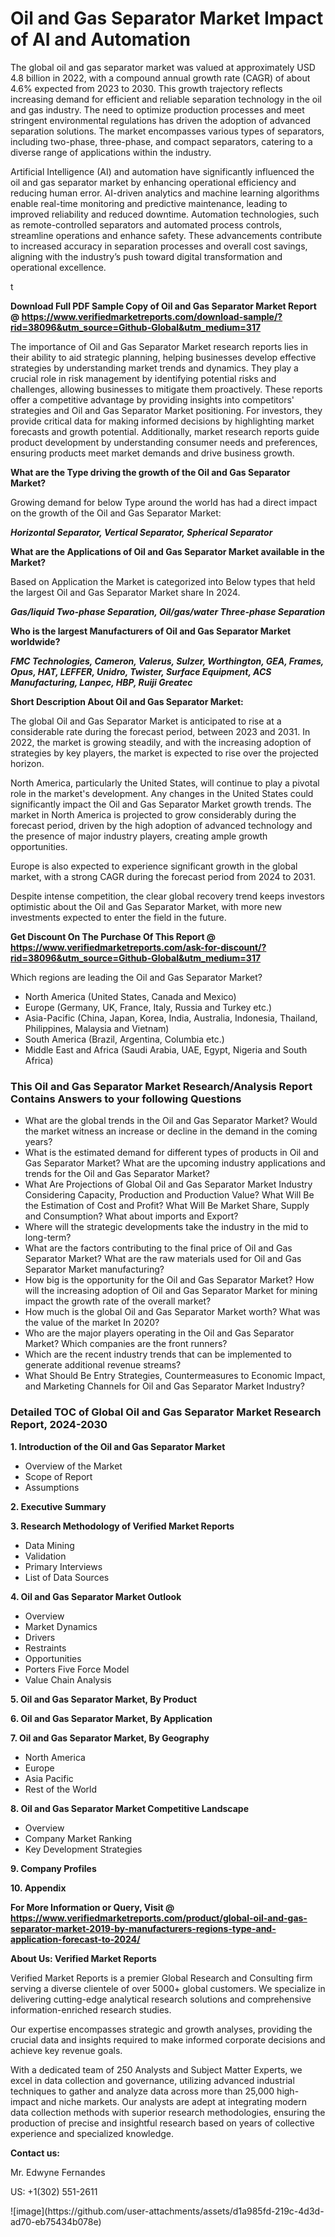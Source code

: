 <h1>Oil and Gas Separator Market Impact of AI and Automation</h1><p>The global oil and gas separator market was valued at approximately USD 4.8 billion in 2022, with a compound annual growth rate (CAGR) of about 4.6% expected from 2023 to 2030. This growth trajectory reflects increasing demand for efficient and reliable separation technology in the oil and gas industry. The need to optimize production processes and meet stringent environmental regulations has driven the adoption of advanced separation solutions. The market encompasses various types of separators, including two-phase, three-phase, and compact separators, catering to a diverse range of applications within the industry.</p><p>Artificial Intelligence (AI) and automation have significantly influenced the oil and gas separator market by enhancing operational efficiency and reducing human error. AI-driven analytics and machine learning algorithms enable real-time monitoring and predictive maintenance, leading to improved reliability and reduced downtime. Automation technologies, such as remote-controlled separators and automated process controls, streamline operations and enhance safety. These advancements contribute to increased accuracy in separation processes and overall cost savings, aligning with the industry’s push toward digital transformation and operational excellence.</p>t</p><p id="" class=""><strong>Download Full PDF Sample Copy of Oil and Gas Separator Market Report @ <a href="https://www.verifiedmarketreports.com/download-sample/?rid=38096&utm_source=Github-Global&utm_medium=317" target="_blank">https://www.verifiedmarketreports.com/download-sample/?rid=38096&utm_source=Github-Global&utm_medium=317</a></strong></p><p>The importance of&nbsp;Oil and Gas Separator Market research reports lies in their ability to aid strategic planning, helping businesses develop effective strategies by understanding market trends and dynamics. They play a crucial role in risk management by identifying potential risks and challenges, allowing businesses to mitigate them proactively. These reports offer a competitive advantage by providing insights into competitors' strategies and Oil and Gas Separator Market positioning. For investors, they provide critical data for making informed decisions by highlighting market forecasts and growth potential. Additionally, market research reports guide product development by understanding consumer needs and preferences, ensuring products meet market demands and drive business growth.</p><p><strong>What are the&nbsp;Type driving the growth of the Oil and Gas Separator Market?</strong></p><p id="" class="">Growing demand for below Type around the world has had a direct impact on the growth of the Oil and Gas Separator Market:</p><em><strong>Horizontal Separator, Vertical Separator, Spherical Separator</strong></em></p><strong>What are the&nbsp;Applications&nbsp;of Oil and Gas Separator Market available in the Market?</strong></p><p id="" class="">Based on Application the Market is categorized into Below types that held the largest Oil and Gas Separator Market share In 2024.</p><em><strong>Gas/liquid Two-phase Separation, Oil/gas/water Three-phase Separation</strong></em></p><strong>Who is the largest Manufacturers of Oil and Gas Separator Market worldwide?</strong></p><p><em><strong>FMC Technologies, Cameron, Valerus, Sulzer, Worthington, GEA, Frames, Opus, HAT, LEFFER, Unidro, Twister, Surface Equipment, ACS Manufacturing, Lanpec, HBP, Ruiji Greatec</strong></em></p><p id="" class=""><strong>Short Description About Oil and Gas Separator Market:</strong></p><p>The global Oil and Gas Separator Market is anticipated to rise at a considerable rate during the forecast period, between 2023 and 2031. In 2022, the market is growing steadily, and with the increasing adoption of strategies by key players, the market is expected to rise over the projected horizon.</p><p>North America, particularly the United States, will continue to play a pivotal role in the market's development. Any changes in the United States could significantly impact the Oil and Gas Separator Market growth trends. The market in North America is projected to grow considerably during the forecast period, driven by the high adoption of advanced technology and the presence of major industry players, creating ample growth opportunities.</p><p>Europe is also expected to experience significant growth in the global market, with a strong CAGR during the forecast period from 2024 to 2031.</p><p>Despite intense competition, the clear global recovery trend keeps investors optimistic about the Oil and Gas Separator Market, with more new investments expected to enter the field in the future.</p><p id="" class=""><strong>Get Discount On The Purchase Of This Report @ <a href="https://www.verifiedmarketreports.com/ask-for-discount/?rid=38096&utm_source=Github-Global&utm_medium=317" target="_blank">https://www.verifiedmarketreports.com/ask-for-discount/?rid=38096&utm_source=Github-Global&utm_medium=317</a></strong></p>Which regions are leading the Oil and Gas Separator Market?</p><ul><li>North America (United States, Canada and Mexico)</li><li>Europe (Germany, UK, France, Italy, Russia and Turkey etc.)</li><li>Asia-Pacific (China, Japan, Korea, India, Australia, Indonesia, Thailand, Philippines, Malaysia and Vietnam)</li><li>South America (Brazil, Argentina, Columbia etc.)</li><li>Middle East and Africa (Saudi Arabia, UAE, Egypt, Nigeria and South Africa)</li></ul><h3 id="" class="">This Oil and Gas Separator Market Research/Analysis Report Contains Answers to your following Questions</h3><ul><li>What are the global trends in the Oil and Gas Separator Market? Would the market witness an increase or decline in the demand in the coming years?</li><li>What is the estimated demand for different types of products in Oil and Gas Separator Market? What are the upcoming industry applications and trends for the Oil and Gas Separator Market?</li><li>What Are Projections of Global Oil and Gas Separator Market Industry Considering Capacity, Production and Production Value? What Will Be the Estimation of Cost and Profit? What Will Be Market Share, Supply and Consumption? What about imports and Export?</li><li>Where will the strategic developments take the industry in the mid to long-term?</li><li>What are the factors contributing to the final price of Oil and Gas Separator Market? What are the raw materials used for Oil and Gas Separator Market manufacturing?</li><li>How big is the opportunity for the Oil and Gas Separator Market? How will the increasing adoption of Oil and Gas Separator Market for mining impact the growth rate of the overall market?</li><li>How much is the global Oil and Gas Separator Market worth? What was the value of the market In 2020?</li><li>Who are the major players operating in the Oil and Gas Separator Market? Which companies are the front runners?</li><li>Which are the recent industry trends that can be implemented to generate additional revenue streams?</li><li>What Should Be Entry Strategies, Countermeasures to Economic Impact, and Marketing Channels for Oil and Gas Separator Market Industry?</li></ul><h3 id="" class="">Detailed TOC of Global Oil and Gas Separator Market Research Report, 2024-2030</h3><p id="" class=""><strong>1. Introduction of the Oil and Gas Separator Market</strong></p><ul><li>Overview of the Market</li><li>Scope of Report</li><li>Assumptions</li></ul><p id="" class=""><strong>2. Executive Summary</strong></p><p id="" class=""><strong>3. Research Methodology of Verified Market Reports</strong></p><ul><li>Data Mining</li><li>Validation</li><li>Primary Interviews</li><li>List of Data Sources</li></ul><p id="" class=""><strong>4. Oil and Gas Separator Market Outlook</strong></p><ul><li>Overview</li><li>Market Dynamics</li><li>Drivers</li><li>Restraints</li><li>Opportunities</li><li>Porters Five Force Model</li><li>Value Chain Analysis</li></ul><p id="" class=""><strong>5. Oil and Gas Separator Market, By Product</strong></p><p id="" class=""><strong>6. Oil and Gas Separator Market, By Application</strong></p><p id="" class=""><strong>7. Oil and Gas Separator Market, By Geography</strong></p><ul><li>North America</li><li>Europe</li><li>Asia Pacific</li><li>Rest of the World</li></ul><p id="" class=""><strong>8. Oil and Gas Separator Market Competitive Landscape</strong></p><ul><li>Overview</li><li>Company Market Ranking</li><li>Key Development Strategies</li></ul><p id="" class=""><strong>9. Company Profiles</strong></p><p id="" class=""><strong>10. Appendix</strong></p><p id="" class=""><strong>For More Information or Query, Visit @ <a href="https://www.verifiedmarketreports.com/product/global-oil-and-gas-separator-market-2019-by-manufacturers-regions-type-and-application-forecast-to-2024/" target="_blank">https://www.verifiedmarketreports.com/product/global-oil-and-gas-separator-market-2019-by-manufacturers-regions-type-and-application-forecast-to-2024/</a></strong></p><p id="" class=""><strong>About Us: Verified Market Reports</strong></p><p id="" class="">Verified Market Reports is a premier Global Research and Consulting firm serving a diverse clientele of over 5000+ global customers. We specialize in delivering cutting-edge analytical research solutions and comprehensive information-enriched research studies.</p><p id="" class="">Our expertise encompasses strategic and growth analyses, providing the crucial data and insights required to make informed corporate decisions and achieve key revenue goals.</p><p id="" class="">With a dedicated team of 250 Analysts and Subject Matter Experts, we excel in data collection and governance, utilizing advanced industrial techniques to gather and analyze data across more than 25,000 high-impact and niche markets. Our analysts are adept at integrating modern data collection methods with superior research methodologies, ensuring the production of precise and insightful research based on years of collective experience and specialized knowledge.</p><p id="" class=""><strong>Contact us:</strong></p><p id="" class="">Mr. Edwyne Fernandes</p><p id="" class="">US: +1(302) 551-2611</p>
![image](https://github.com/user-attachments/assets/d1a985fd-219c-4d3d-ad70-eb75434b078e)
